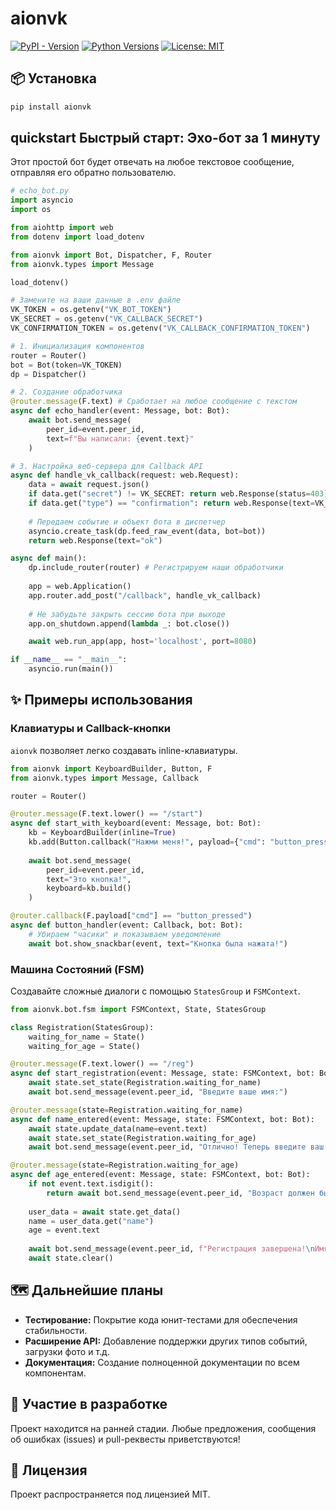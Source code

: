 # aionvk

[![PyPI - Version](https://img.shields.io/pypi/v/aionvk)](https://pypi.org/project/aionvk/)
[![Python Versions](https://img.shields.io/pypi/pyversions/aionvk.svg)](https://pypi.org/project/aionvk/)
[![License: MIT](https://img.shields.io/badge/License-MIT-yellow.svg)](https://opensource.org/licenses/MIT)

## 📦 Установка

```bash
pip install aionvk
```

##  quickstart Быстрый старт: Эхо-бот за 1 минуту

Этот простой бот будет отвечать на любое текстовое сообщение, отправляя его обратно пользователю.

```python
# echo_bot.py
import asyncio
import os

from aiohttp import web
from dotenv import load_dotenv

from aionvk import Bot, Dispatcher, F, Router
from aionvk.types import Message

load_dotenv()

# Замените на ваши данные в .env файле
VK_TOKEN = os.getenv("VK_BOT_TOKEN")
VK_SECRET = os.getenv("VK_CALLBACK_SECRET")
VK_CONFIRMATION_TOKEN = os.getenv("VK_CALLBACK_CONFIRMATION_TOKEN")

# 1. Инициализация компонентов
router = Router()
bot = Bot(token=VK_TOKEN)
dp = Dispatcher()

# 2. Создание обработчика
@router.message(F.text) # Сработает на любое сообщение с текстом
async def echo_handler(event: Message, bot: Bot):
    await bot.send_message(
        peer_id=event.peer_id,
        text=f"Вы написали: {event.text}"
    )

# 3. Настройка веб-сервера для Callback API
async def handle_vk_callback(request: web.Request):
    data = await request.json()
    if data.get("secret") != VK_SECRET: return web.Response(status=403)
    if data.get("type") == "confirmation": return web.Response(text=VK_CONFIRMATION_TOKEN)
    
    # Передаем событие и объект бота в диспетчер
    asyncio.create_task(dp.feed_raw_event(data, bot=bot))
    return web.Response(text="ok")

async def main():
    dp.include_router(router) # Регистрируем наши обработчики
    
    app = web.Application()
    app.router.add_post("/callback", handle_vk_callback)
    
    # Не забудьте закрыть сессию бота при выходе
    app.on_shutdown.append(lambda _: bot.close())

    await web.run_app(app, host='localhost', port=8080)

if __name__ == "__main__":
    asyncio.run(main())
```

## ✨ Примеры использования

### Клавиатуры и Callback-кнопки

`aionvk` позволяет легко создавать inline-клавиатуры.

```python
from aionvk import KeyboardBuilder, Button, F
from aionvk.types import Message, Callback

router = Router()

@router.message(F.text.lower() == "/start")
async def start_with_keyboard(event: Message, bot: Bot):
    kb = KeyboardBuilder(inline=True)
    kb.add(Button.callback("Нажми меня!", payload={"cmd": "button_pressed"}))
    
    await bot.send_message(
        peer_id=event.peer_id,
        text="Это кнопка!",
        keyboard=kb.build()
    )

@router.callback(F.payload["cmd"] == "button_pressed")
async def button_handler(event: Callback, bot: Bot):
    # Убираем "часики" и показываем уведомление
    await bot.show_snackbar(event, text="Кнопка была нажата!")
```

### Машина Состояний (FSM)

Создавайте сложные диалоги с помощью `StatesGroup` и `FSMContext`.

```python
from aionvk.bot.fsm import FSMContext, State, StatesGroup

class Registration(StatesGroup):
    waiting_for_name = State()
    waiting_for_age = State()

@router.message(F.text.lower() == "/reg")
async def start_registration(event: Message, state: FSMContext, bot: Bot):
    await state.set_state(Registration.waiting_for_name)
    await bot.send_message(event.peer_id, "Введите ваше имя:")

@router.message(state=Registration.waiting_for_name)
async def name_entered(event: Message, state: FSMContext, bot: Bot):
    await state.update_data(name=event.text)
    await state.set_state(Registration.waiting_for_age)
    await bot.send_message(event.peer_id, "Отлично! Теперь введите ваш возраст:")

@router.message(state=Registration.waiting_for_age)
async def age_entered(event: Message, state: FSMContext, bot: Bot):
    if not event.text.isdigit():
        return await bot.send_message(event.peer_id, "Возраст должен быть числом!")
        
    user_data = await state.get_data()
    name = user_data.get("name")
    age = event.text
    
    await bot.send_message(event.peer_id, f"Регистрация завершена!\nИмя: {name}, Возраст: {age}")
    await state.clear()
```

## 🗺️ Дальнейшие планы

*   **Тестирование:** Покрытие кода юнит-тестами для обеспечения стабильности.
*   **Расширение API:** Добавление поддержки других типов событий, загрузки фото и т.д.
*   **Документация:** Создание полноценной документации по всем компонентам.

## 🤝 Участие в разработке

Проект находится на ранней стадии. Любые предложения, сообщения об ошибках (issues) и pull-реквесты приветствуются!

## 📜 Лицензия

Проект распространяется под лицензией MIT.